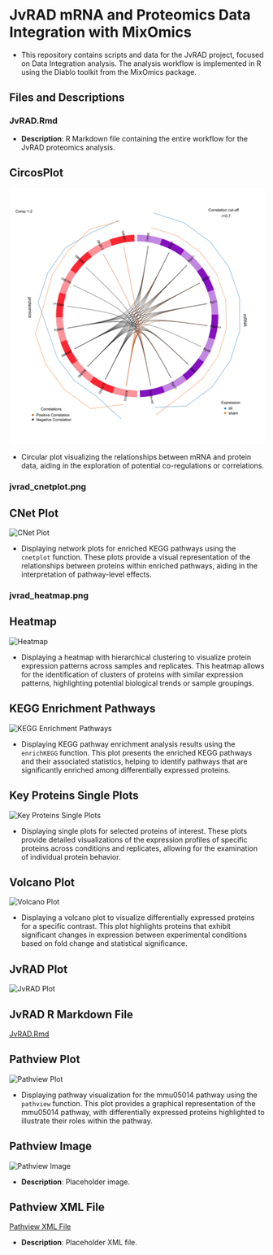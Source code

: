 # JvRAD mRNA and Proteomics Data Integration with MixOmics

- This repository contains scripts and data for the JvRAD project, focused on Data Integration analysis. The analysis workflow is implemented in R using the Diablo toolkit from the MixOmics package.

## Files and Descriptions

### JvRAD.Rmd
- **Description**: R Markdown file containing the entire workflow for the JvRAD proteomics analysis.


## CircosPlot 

![CircosPlot](circos_plot.png)

- Circular plot visualizing the relationships between mRNA and protein data, aiding in the exploration of potential co-regulations or correlations.

### jvrad_cnetplot.png
## CNet Plot
![CNet Plot](jvrad_cnetplot.png)

- Displaying network plots for enriched KEGG pathways using the `cnetplot` function. These plots provide a visual representation of the relationships between proteins within enriched pathways, aiding in the interpretation of pathway-level effects.

### jvrad_heatmap.png

## Heatmap
![Heatmap](jvrad_heatmap.png)

- Displaying a heatmap with hierarchical clustering to visualize protein expression patterns across samples and replicates. This heatmap allows for the identification of clusters of proteins with similar expression patterns, highlighting potential biological trends or sample groupings.


## KEGG Enrichment Pathways
![KEGG Enrichment Pathways](jvrad_keggEnrichPathways.png)

- Displaying KEGG pathway enrichment analysis results using the `enrichKEGG` function. This plot presents the enriched KEGG pathways and their associated statistics, helping to identify pathways that are significantly enriched among differentially expressed proteins.


## Key Proteins Single Plots
![Key Proteins Single Plots](jvrad_key_protsSinglePlots.png)

- Displaying single plots for selected proteins of interest. These plots provide detailed visualizations of the expression profiles of specific proteins across conditions and replicates, allowing for the examination of individual protein behavior.


## Volcano Plot
![Volcano Plot](jvrad_volcanoPlot.png)

- Displaying a volcano plot to visualize differentially expressed proteins for a specific contrast. This plot highlights proteins that exhibit significant changes in expression between experimental conditions based on fold change and statistical significance.


## JvRAD Plot
![JvRAD Plot](jvrad.png)

## JvRAD R Markdown File
[JvRAD.Rmd](JvRAD.Rmd)

## Pathview Plot
![Pathview Plot](mmu05014.pathview.png)

- Displaying pathway visualization for the mmu05014 pathway using the `pathview` function. This plot provides a graphical representation of the mmu05014 pathway, with differentially expressed proteins highlighted to illustrate their roles within the pathway.


## Pathview Image
![Pathview Image](mmu05014.png)

-  **Description**: Placeholder image.

## Pathview XML File
[Pathview XML File](mmu05014.xml)

- **Description**: Placeholder XML file.
